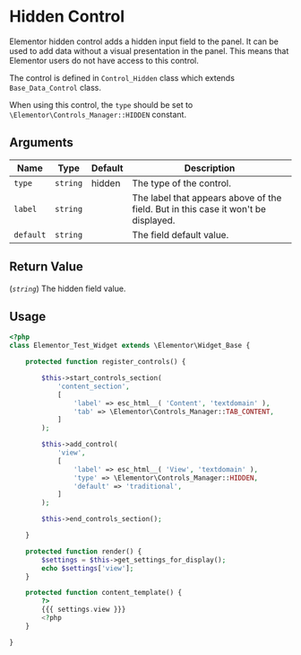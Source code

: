 # Hidden Control

Elementor hidden control adds a hidden input field to the panel. It can be used to add data without a visual presentation in the panel. This means that Elementor users do not have access to this control.

The control is defined in `Control_Hidden` class which extends `Base_Data_Control` class.

When using this control, the `type` should be set to `\Elementor\Controls_Manager::HIDDEN` constant.

## Arguments

<table>
	<thead>
		<tr>
			<th>Name</th>
			<th>Type</th>
			<th>Default</th>
			<th>Description</th>
		</tr>
	</thead>
	<tbody>
		<tr>
			<td><code>type</code></td>
			<td><code>string</code></td>
			<td>hidden</td>
			<td>The type of the control.</td>
		</tr>
		<tr>
			<td><code>label</code></td>
			<td><code>string</code></td>
			<td></td>
			<td>The label that appears above of the field. But in this case it won't be displayed.</td>
		</tr>
		<tr>
			<td><code>default</code></td>
			<td><code>string</code></td>
			<td></td>
			<td>The field default value.</td>
		</tr>
	</tbody>
</table>

## Return Value

(_`string`_) The hidden field value.

## Usage

```php {14-21,29,34}
<?php
class Elementor_Test_Widget extends \Elementor\Widget_Base {

	protected function register_controls() {

		$this->start_controls_section(
			'content_section',
			[
				'label' => esc_html__( 'Content', 'textdomain' ),
				'tab' => \Elementor\Controls_Manager::TAB_CONTENT,
			]
		);

		$this->add_control(
			'view',
			[
				'label' => esc_html__( 'View', 'textdomain' ),
				'type' => \Elementor\Controls_Manager::HIDDEN,
				'default' => 'traditional',
			]
		);

		$this->end_controls_section();

	}

	protected function render() {
		$settings = $this->get_settings_for_display();
		echo $settings['view'];
	}

	protected function content_template() {
		?>
		{{{ settings.view }}}
		<?php
	}

}
```
